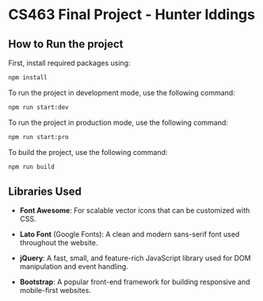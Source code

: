 # CS463 Final Project - Hunter Iddings

## How to Run the project

First, install required packages using:

```bash
npm install
```

To run the project in development mode, use the following command:

```bash
npm run start:dev
```

To run the project in production mode, use the following command:

```bash
npm run start:pro
```

To build the project, use the following command:

```bash
npm run build
```

## Libraries Used

- **Font Awesome**: For scalable vector icons that can be customized with CSS.
- **Lato Font** (Google Fonts): A clean and modern sans-serif font used throughout the website.
- **jQuery**: A fast, small, and feature-rich JavaScript library used for DOM manipulation and event handling.

- **Bootstrap**: A popular front-end framework for building responsive and mobile-first websites.
